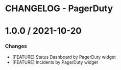 # CHANGELOG - PagerDuty

1.0.0 / 2021-10-20
==================
### Changes

* [FEATURE] Status Dashboard by PagerDuty widget
* [FEATURE] Incidents by PagerDuty widget
